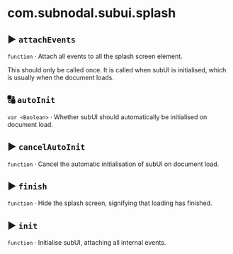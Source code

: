 # com.subnodal.subui.splash
## ▶️ `attachEvents`
`function` · Attach all events to all the splash screen element.


This should only be called once. It is called when subUI is
initialised, which is usually when the document loads.

## 🔠️ `autoInit`
`var <Boolean>` · Whether subUI should automatically be initialised on document load.

## ▶️ `cancelAutoInit`
`function` · Cancel the automatic initialisation of subUI on document load.

## ▶️ `finish`
`function` · Hide the splash screen, signifying that loading has finished.

## ▶️ `init`
`function` · Initialise subUI, attaching all internal events.